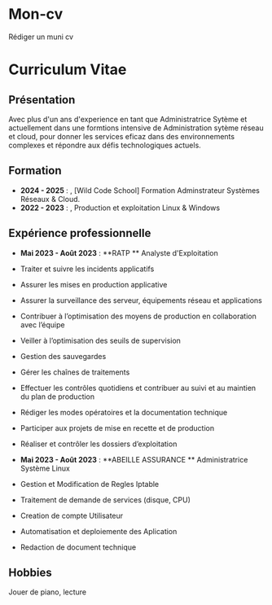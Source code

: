 
# Mon-cv
Rédiger un muni cv
# **Curriculum Vitae**
## **Présentation**
Avec plus d'un ans d'experience en tant que Administratrice Sytème et actuellement dans une formtions intensive de Administration sytème réseau et cloud, pour donner les services eficaz dans des environnements complexes et répondre aux défis technologiques actuels. 
## **Formation**
- **2024 - 2025** : , [Wild Code School]
  Formation Adminstrateur Systèmes Réseaux & Cloud.
- **2022 - 2023** : , Production et exploitation Linux & Windows
## **Expérience professionnelle**
- **Mai 2023 - Août 2023** : **RATP **
  Analyste d'Exploitation
- Traiter et suivre les incidents applicatifs
- Assurer les mises en production applicative
- Assurer la surveillance  des serveur, équipements réseau et applications
- Contribuer à l’optimisation des moyens de production en collaboration avec l’équipe
- Veiller à l’optimisation des seuils de supervision
- Gestion des sauvegardes
- Gérer les chaînes de traitements
- Effectuer les contrôles quotidiens et contribuer au suivi et au maintien du plan de production
- Rédiger les modes opératoires et la documentation technique
- Participer aux projets de mise en recette et de production
- Réaliser et contrôler les dossiers d’exploitation

- **Mai 2023 - Août 2023** : **ABEILLE ASSURANCE **
  Administratrice Système Linux
 - Gestion et Modification de Regles Iptable
 - Traitement de demande de services (disque, CPU)
 - Creation de compte Utilisateur
 - Automatisation et deploiemente des Aplication
 - Redaction de document technique
## **Hobbies**
Jouer de piano, lecture

